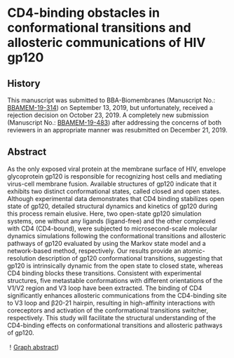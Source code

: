 # CD4-binding obstacles in conformational transitions and allosteric communications of HIV gp120

## History

This manuscript was submitted to BBA-Biomembranes (Manuscript No.: [BBAMEM-19-314](./BBAMEM-19-314)) on September 13, 2019, but unfortunately, received a rejection decision on October 23, 2019. A completely new submission (Manuscript No.: [BBAMEM-19-483](./BBAMEM-19-483)) after addressing the concerns of both reviewers in an appropriate manner was resubmitted on December 21, 2019. 

## Abstract
As the only exposed viral protein at the membrane surface of HIV, envelope glycoprotein gp120 is responsible for recognizing host cells and mediating virus-cell membrane fusion. Available structures of gp120 indicate that it exhibits two distinct conformational states, called closed and open states. Although experimental data demonstrates that CD4 binding stabilizes open state of gp120, detailed structural dynamics and kinetics of gp120 during this process remain elusive. Here, two open-state gp120 simulation systems, one without any ligands (ligand-free) and the other complexed with CD4 (CD4-bound), were subjected to microsecond-scale molecular dynamics simulations following the conformational transitions and allosteric pathways of gp120 evaluated by using the Markov state model and a network-based method, respectively. Our results provide an atomic-resolution description of gp120 conformational transitions, suggesting that gp120 is intrinsically dynamic from the open state to closed state, whereas CD4 binding blocks these transitions. Consistent with experimental structures, five metastable conformations with different orientations of the V1/V2 region and V3 loop have been extracted. The binding of CD4 significantly enhances allosteric communications from the CD4-binding site to V3 loop and β20-21 hairpin, resulting in high-affinity interactions with coreceptors and activation of the conformational transitions switcher, respectively. This study will facilitate the structural understanding of the CD4-binding effects on conformational transitions and allosteric pathways of gp120.

！[Graph abstract](./abstract.tif))